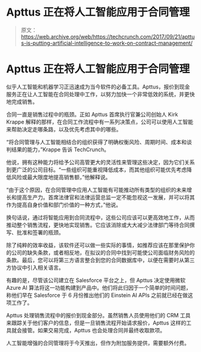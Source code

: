 # Apttus 正在将人工智能应用于合同管理 

> 原文：<https://web.archive.org/web/https://techcrunch.com/2017/09/21/apttus-is-putting-artificial-intelligence-to-work-on-contract-management/>

# Apttus 正在将人工智能应用于合同管理

似乎人工智能和机器学习正迅速成为当今软件的必备工具。Apttus，报价到现金服务正在让人工智能在合同处理中工作，以努力加快一个非常低效的系统，并更快地完成销售。

合同一直是销售过程中的瓶颈。正如 Apttus 首席执行官兼公司创始人 Kirk Krappe 解释的那样，在合同工作流程中有一系列决策点，公司可以使用人工智能来帮助决定走哪条路，以及优先考虑其中的哪些。

“将合同管理与人工智能相结合的组织获得了明确权衡风险、周期时间、成本和谈判结果的能力，”Krappe 告诉 TechCrunch。

他说，拥有这种能力将给予公司高管更大的灵活性来管理这些决定，因为它们关系到更广泛的公司目标。“一些组织可能重视降低成本，而其他组织可能优先考虑降低风险或最大限度地提高销售额，”他解释说。

“由于这个原因，在合同管理中应用人工智能有可能推动所有类型的组织的未来增长和提高生产力。首席法律官和法律运营总监一定不能忽视这一发展，并可以将其作为提高自身价值和部门价值的一种方式，”他说。

换句话说，通过将智能应用到合同流程中，这些公司应该可以更高效地工作，从而推动整个销售流程，更快地实现销售。它应该消除或大大减少法律部门等待合同撰写、批准和签署的瓶颈。

除了纯粹的效率收益，该软件还可以做一些实际的事情，如推荐应该在那里保护你的公司的缺失条款，或者相反地，在拟议的合同中找到可能使公司面临财务风险的条款。最后，您可以将第三方语言整合到您的合同数据库中，以便在需要时从第三方协议中引入相关语言。

有趣的是，尽管该公司建立在 Salesforce 平台之上，但 Apttus 决定使用微软 Azure AI 算法将这一功能构建到产品中。他们将此归因于一个简单的时间问题，称他们早在 Salesforce 于 6 月份推出他们的 Einstein AI APIs 之前就已经在做这项工作了。

Apttus 处理销售流程中的报价到现金部分。虽然销售人员使用他们的 CRM 工具来跟踪关于他们客户的信息，但是一旦销售流程开始请求报价，Apttus 这样的工具就会接管。如果交易完成，Apttus 也会处理合同并最终收取款项。

人工智能增强的合同管理将于今天推出，但作为附加服务提供，需要额外付费。